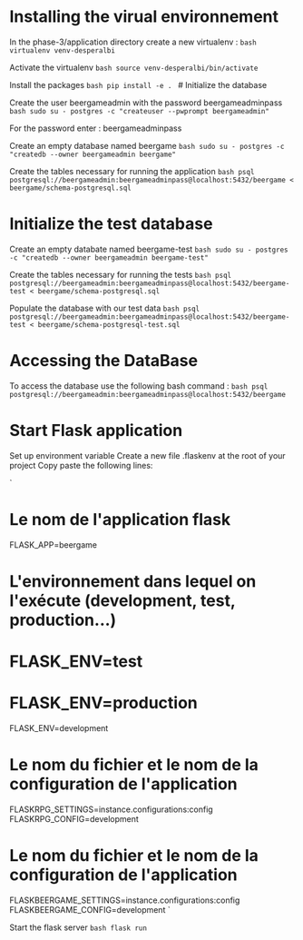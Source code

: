 # Installing the virual environnement
In the phase-3/application directory create a new virtualenv :
`bash
virtualenv venv-desperalbi
`

Activate the virtualenv
`bash
source venv-desperalbi/bin/activate
`

Install the packages
`bash
pip install -e .
`
# Initialize the database

Create the user beergameadmin with the password beergameadminpass
`bash
sudo su - postgres -c "createuser --pwprompt beergameadmin"
`

For the password enter : beergameadminpass

Create an empty database named beergame
`bash
sudo su - postgres -c "createdb --owner beergameadmin beergame"
`

Create the tables necessary for running the application
`bash
psql postgresql://beergameadmin:beergameadminpass@localhost:5432/beergame < beergame/schema-postgresql.sql
`

# Initialize the test database 

Create an empty databate named beergame-test
`bash
sudo su - postgres -c "createdb --owner beergameadmin beergame-test"
`

Create the tables necessary for running the tests
`bash
psql postgresql://beergameadmin:beergameadminpass@localhost:5432/beergame-test < beergame/schema-postgresql.sql
`

Populate the database with our test data
`bash
psql postgresql://beergameadmin:beergameadminpass@localhost:5432/beergame-test < beergame/schema-postgresql-test.sql
`

# Accessing the DataBase

To access the database use the following bash command :
`bash
psql postgresql://beergameadmin:beergameadminpass@localhost:5432/beergame
`

# Start Flask application
Set up environment variable
Create a new file .flaskenv at the root of your project
Copy paste the following lines:

`
# Le nom de l'application flask
FLASK_APP=beergame

# L'environnement dans lequel on l'exécute (development, test, production...)
# FLASK_ENV=test
# FLASK_ENV=production
FLASK_ENV=development

# Le nom du fichier et le nom de la configuration de l'application
FLASKRPG_SETTINGS=instance.configurations:config
FLASKRPG_CONFIG=development

# Le nom du fichier et le nom de la configuration de l'application
FLASKBEERGAME_SETTINGS=instance.configurations:config
FLASKBEERGAME_CONFIG=development
`


Start the flask server
`bash
flask run
`



